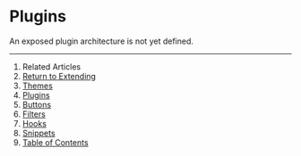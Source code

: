 Plugins
=======

An exposed plugin architecture is not yet defined.

--------------------------------------------------------------------------------

1. Related Articles
2. [Return to Extending](../../extending/)
3. [Themes](../themes/)
4. [Plugins](../plugins/)
5. [Buttons](../buttons/)
6. [Filters](../filters/)
7. [Hooks](../hooks/)
8. [Snippets](../snippets/)
9. [Table of Contents](../../../)
